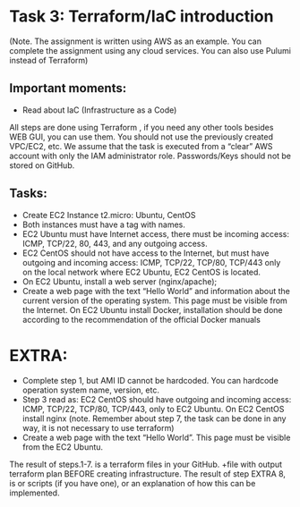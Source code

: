 # Task 3: Terraform/IaC introduction
(Note. The assignment is written using AWS as an example. You can complete the assignment using any cloud services. You can also use Pulumi instead of Terraform)
 
## Important moments:
- Read about IaC (Infrastructure as a Сode)

All steps are done using Terraform , if you need any other tools besides WEB GUI, you can use them. 
You should not use the previously created VPC/EC2, etc. We assume that the task is executed from a “clear” AWS account with only the IAM administrator role. 
Passwords/Keys should not be stored on GitHub.
 
## Tasks:
- Create EC2 Instance t2.micro: Ubuntu, CentOS
- Both instances must have a tag with names. 
- EC2 Ubuntu must have Internet access, there must be incoming access: ICMP, TCP/22, 80, 443, and any outgoing access. 
- EC2 CentOS should not have access to the Internet, but must have outgoing and incoming access: ICMP, TCP/22, TCP/80, TCP/443 only on the local network where EC2 Ubuntu, EC2 CentOS is located. 
- On EC2 Ubuntu, install a web server (nginx/apache);
- Create a web page with the text “Hello World” and information about the current version of the operating system. This page must be visible from the Internet. 
On EC2 Ubuntu install Docker, installation should be done according to the recommendation of the official Docker manuals 
 
# EXTRA:
- Complete  step 1, but AMI ID cannot be hardcoded. You can hardcode operation system name, version, etc. 
- Step 3 read as: 
EC2 CentOS should have outgoing and incoming access: ICMP, TCP/22, TCP/80, TCP/443, only to EC2 Ubuntu. 
On EC2 CentOS install nginx (note. Remember about step 7, the task can be done in any way, it is not necessary to use terraform)
- Create a web page with the text “Hello World”. This page must be visible from the  EC2 Ubuntu.
 
The result of steps.1-7. is a terraform files in your GitHub. +file with output terraform plan BEFORE creating infrastructure.
The result of step EXTRA 8, is or scripts (if you have one), or an explanation of how this can be implemented.

